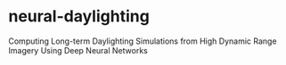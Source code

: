 # neural-daylighting
Computing Long-term Daylighting Simulations from High Dynamic Range Imagery Using Deep Neural Networks
